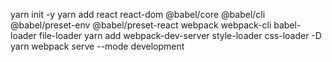 yarn init -y
yarn add react react-dom @babel/core @babel/cli @babel/preset-env @babel/preset-react webpack webpack-cli babel-loader file-loader
yarn add webpack-dev-server style-loader css-loader -D
yarn webpack serve --mode development
